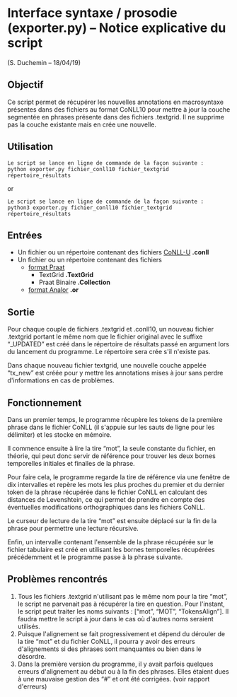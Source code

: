 # Interface syntaxe / prosodie (exporter.py) – Notice explicative du script

(S. Duchemin – 18/04/19)

## Objectif

Ce script permet de récupérer les nouvelles annotations en macrosyntaxe présentes dans des
fichiers au format CoNLL10 pour mettre à jour la couche segmentée en phrases présente dans des
fichiers .textgrid. Il ne supprime pas la couche existante mais en crée une nouvelle.

## Utilisation

```
Le script se lance en ligne de commande de la façon suivante :
python exporter.py fichier_conll10 fichier_textgrid répertoire_résultats
```
or 
```
Le script se lance en ligne de commande de la façon suivante :
python3 exporter.py fichier_conll10 fichier_textgrid répertoire_résultats
```

## Entrées

- Un fichier ou un répertoire contenant des fichiers [CoNLL-U](http://universaldependencies.org/format.html) **.conll**
- Un fichier ou un répertoire contenant des fichiers 
    - [format Praat](http://www.fon.hum.uva.nl/praat/manual/TextGrid_file_formats.html) 
        - TextGrid **.TextGrid**
        - Praat Binaire **.Collection**
    - [format Analor](http://www.lattice.cnrs.fr/Analor) **.or**

## Sortie

Pour chaque couple de fichiers .textgrid et .conll10, un nouveau fichier .textgrid portant le même
nom que le fichier original avec le suffixe “_UPDATED” est créé dans le répertoire de résultats passé en
argument lors du lancement du programme. Le répertoire sera crée s'il n'existe pas.

Dans chaque nouveau fichier textgrid, une nouvelle couche appelée “tx_new” est créée pour y
mettre les annotations mises à jour sans perdre d'informations en cas de problèmes.

## Fonctionnement

Dans un premier temps, le programme récupère les tokens de la première phrase dans le fichier
CoNLL (il s'appuie sur les sauts de ligne pour les délimiter) et les stocke en mémoire.

Il commence ensuite à lire la tire “mot”, la seule constante du fichier, en théorie, qui peut donc
servir de référence pour trouver les deux bornes temporelles initiales et finalles de la phrase.

Pour faire cela, le programme regarde la tire de référence via une fenêtre de dix intervalles et
repère les mots les plus proches du premier et du dernier token de la phrase récupérée dans le fichier
CoNLL en calculant des distances de Levenshtein, ce qui permet de prendre en compte des
éventuelles modifications orthographiques dans les fichiers CoNLL.

Le curseur de lecture de la tire “mot” est ensuite déplacé sur la fin de la phrase pour permettre une
lecture récursive.

Enfin, un intervalle contenant l'ensemble de la phrase récupérée sur le fichier tabulaire est créé en
utilisant les bornes temporelles récupérées précédemment et le programme passe à la phrase
suivante.


## Problèmes rencontrés

1. Tous les fichiers .textgrid n'utilisant pas le même nom pour la tire “mot”, le script ne parvenait
    pas à récupérer la tire en question. Pour l'instant, le script peut traiter les noms suivants :
    [“mot”, “MOT”, “TokensAlign”]. Il faudra mettre le script à jour dans le cas où d'autres noms
    seraient utilisés.
2. Puisque l'alignement se fait progressivement et dépend du dérouler de la tire “mot” et du
    fichier CoNLL, il pourra y avoir des erreurs d'alignements si des phrases sont manquantes ou
    bien dans le désordre.
3. Dans la première version du programme, il y avait parfois quelques erreurs d'alignement au
    début ou à la fin des phrases. Elles étaient dues à une mauvaise gestion des “#” et ont été
    corrigées. (voir rapport d'erreurs)


